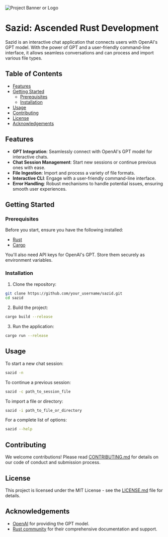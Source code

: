 
![Project Banner or Logo](docs/sazid_banner_image.png) 
# **Sazid: Ascended Rust Development**

Sazid is an interactive chat application that connects users with OpenAI's GPT model. With the power of GPT and a user-friendly command-line interface, it allows seamless conversations and can process and import various file types.

## **Table of Contents**

- [Features](#features)
- [Getting Started](#getting-started)
  - [Prerequisites](#prerequisites)
  - [Installation](#installation)
- [Usage](#usage)
- [Contributing](#contributing)
- [License](#license)
- [Acknowledgements](#acknowledgements)

## **Features**

- **GPT Integration**: Seamlessly connect with OpenAI's GPT model for interactive chats.
- **Chat Session Management**: Start new sessions or continue previous ones with ease.
- **File Ingestion**: Import and process a variety of file formats.
- **Interactive CLI**: Engage with a user-friendly command-line interface.
- **Error Handling**: Robust mechanisms to handle potential issues, ensuring smooth user experiences.

## **Getting Started**

### **Prerequisites**

Before you start, ensure you have the following installed:

- [Rust](https://www.rust-lang.org/)
- [Cargo](https://doc.rust-lang.org/cargo/)

You'll also need API keys for OpenAI's GPT. Store them securely as environment variables.

### **Installation**

1. Clone the repository:

```bash
git clone https://github.com/your_username/sazid.git
cd sazid
```

2. Build the project:

```bash
cargo build --release
```

3. Run the application:

```bash
cargo run --release
```

## **Usage**

To start a new chat session:

```bash
sazid -n
```

To continue a previous session:

```bash
sazid -c path_to_session_file
```

To import a file or directory:

```bash
sazid -i path_to_file_or_directory
```

For a complete list of options:

```bash
sazid --help
```

## **Contributing**

We welcome contributions! Please read [CONTRIBUTING.md](path_to_contributing.md) for details on our code of conduct and submission process.

## **License**

This project is licensed under the MIT License - see the [LICENSE.md](path_to_license.md) file for details.

## **Acknowledgements**

- [OpenAI](https://www.openai.com/) for providing the GPT model.
- [Rust community](https://www.rust-lang.org/) for their comprehensive documentation and support.